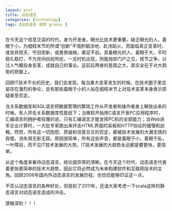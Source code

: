 ```yaml
---
layout: post
title: 动态语言
categories: [technology]
tags: [动态语言 感想 groovy ]
---
```


在今天这个信息泛滥的时代，身为开发者，眼光比技术更重要。缺乏眼光的人，着眼于小，为细枝末节的所谓“创新”不惜肝脑涂地，赴汤蹈火，而面临真正变革时，或坐井观天，守旧拒新，或畏畏缩缩，裹足不前。具备眼光的人，着眼于大，平时稳扎稳打，不为世间纷扰所扰，一旦时机出现，则能抛却门户之见，枝节之争，以过人气概投身变革，成就自己的事业。这前后两者的差距之大，其实全在于对大趋势的把握上。
 
回顾IT技术不长的历史，我们会发现，每当重大变革发生的时候，在技术圈子里总是存在激烈的争论，总有那些着眼于小的人站在细枝末节上对技术变革本身表示质疑甚至否定。
 
当关系数据库和SQL语言把数据管理的繁琐工作从开发者和操作者身上解放出来的时候，有人抨击关系数据库性能低下；当微软开始用C语言开发PC应用程序时，汇编语言的拥护者轻蔑的说，只有汇编语言才能发挥PC机的全部能力；当Web进军企业计算时，一大批专家跑出来抨击HTML界面的呆板和HTTP协议的缓慢和幼稚。然而，所有这一切抱怨、质疑和信誓旦旦的否定，都被技术发展的大潮无情的吞噬，消失得无影无踪。原因很简单，所有这些声音，都是着眼于小，着眼于私，一叶障目，而不见IT技术发展的大势。IT技术发展的大趋势永远都是要更快，更简单。
 
从这个角度来看待动态语言，结论就异常的清晰。在今天这个时代、动态语言代表着更快更简单的技术大趋势，因此它将必然成为未来构建软件和互联网技术的主角。回顾2006年国内外动态语言的发展历程，也恰恰能够印证这一点。

不否认动态语言的各种好处，但是到了2011年，还请大家考虑一下scala这样的静态语言对动态语言造成的冲击。

感触深刻！！！